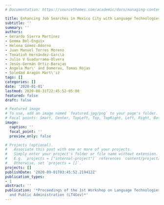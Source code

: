 ```yaml
---
# Documentation: https://sourcethemes.com/academic/docs/managing-content/

title: Enhancing Job Searches in Mexico City with Language Technologies
subtitle: ''
summary: ''
authors:
- Gerardo Sierra Martı́nez
- Gemma Bel-Enguix
- Helena Gómez-Adorno
- Juan Manuel Torres Moreno
- Tonatiuh Hernández-Garc\á
- Julio V Guadarrama-Olvera
- Jesús-Germán Ortiz-Barajas
- Ángela Mar\' ́and Damerau, Tomas Rojas
- Soledad Aragón Mart\'ıź
tags: []
categories: []
date: '2020-01-01'
lastmod: 2020-08-31T22:45:52-05:00
featured: false
draft: false

# Featured image
# To use, add an image named `featured.jpg/png` to your page's folder.
# Focal points: Smart, Center, TopLeft, Top, TopRight, Left, Right, BottomLeft, Bottom, BottomRight.
image:
  caption: ''
  focal_point: ''
  preview_only: false

# Projects (optional).
#   Associate this post with one or more of your projects.
#   Simply enter your project's folder or file name without extension.
#   E.g. `projects = ["internal-project"]` references `content/project/deep-learning/index.md`.
#   Otherwise, set `projects = []`.
projects: []
publishDate: '2020-09-01T03:45:52.219412Z'
publication_types:
- 1
abstract: ''
publication: '*Proceedings of the 1st Workshop on Language Technologies for Government
  and Public Administration (LT4Gov)*'
---
```

